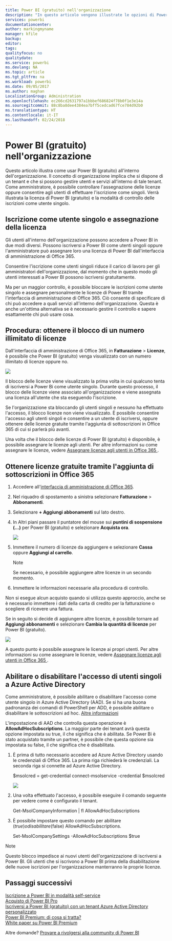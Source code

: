```yaml
---
title: Power BI (gratuito) nell'organizzazione
description: "In questo articolo vengono illustrate le opzioni di Power BI (gratuito) dal punto di vista dell'organizzazione. Se si è amministratori del tenant, l'articolo sarà utile per imparare a gestire le iscrizioni gratuite."
services: powerbi
documentationcenter: 
author: markingmyname
manager: kfile
backup: 
editor: 
tags: 
qualityfocus: no
qualitydate: 
ms.service: powerbi
ms.devlang: NA
ms.topic: article
ms.tgt_pltfrm: na
ms.workload: powerbi
ms.date: 09/05/2017
ms.author: maghan
LocalizationGroup: Administration
ms.openlocfilehash: ec266cd2631797a1bbbef686824f78b0f1e3e14a
ms.sourcegitcommit: 88c8ba8dee4384ea7bff5cedcad67fce784d92b0
ms.translationtype: HT
ms.contentlocale: it-IT
ms.lasthandoff: 02/24/2018
---
```

# <a name="power-bi-free-in-your-organization"></a>Power BI (gratuito) nell'organizzazione
Questo articolo illustra come usar Power BI (gratuito) all'interno dell'organizzazione. Il concetto di organizzazione implica che si dispone di un tenant e che si possono gestire utenti e servizi all'interno di tale tenant. Come amministratore, è possibile controllare l'assegnazione delle licenze oppure consentire agli utenti di effettuare l'iscrizione come singoli. Verrà illustrata la licenza di Power BI (gratuito) e la modalità di controllo delle iscrizioni come utente singolo.

## <a name="individual-sign-up-versus-license-assignment"></a>Iscrizione come utente singolo e assegnazione della licenza
Gli utenti all'interno dell'organizzazione possono accedere a Power BI in due modi diversi. Possono iscriversi a Power BI come utenti singoli oppure l'amministratore può assegnare loro una licenza di Power BI dall'interfaccia di amministrazione di Office 365.

Consentire l'iscrizione come utenti singoli riduce il carico di lavoro per gli amministratori dell'organizzazione, dal momento che in questo modo gli utenti interessati a Power BI possono iscriversi gratuitamente.

Ma per un maggior controllo, è possibile bloccare le iscrizioni come utente singolo e assegnare personalmente le licenze di Power BI tramite l'interfaccia di amministrazione di Office 365. Ciò consente di specificare di chi può accedere a quali servizi all'interno dell'organizzazione. Questa è anche un'ottima alternativa se è necessario gestire il controllo e sapere esattamente chi può usare cosa.

## <a name="how-to-get-the-unlimited-license-block"></a>Procedura: ottenere il blocco di un numero illimitato di licenze
Dall'interfaccia di amministrazione di Office 365, in **Fatturazione** > **Licenze**, è possibile che Power BI (gratuito) venga visualizzato con un numero illimitato di licenze oppure no.

![](media/service-admin-service-free-in-your-organization/unlimited-licenses.png)

Il blocco delle licenze viene visualizzato la prima volta in cui qualcuno tenta di iscriversi a Power Bi come utente singolo. Durante questo processo, il blocco delle licenze viene associato all'organizzazione e viene assegnata una licenza all'utente che sta eseguendo l'iscrizione.

Se l'organizzazione sta bloccando gli utenti singoli e nessuno ha effettuato l'accesso, il blocco licenze non viene visualizzato. È possibile consentire l'accesso agli utenti singoli e consentire a un utente di iscriversi, oppure ottenere delle licenze gratuite tramite l'aggiunta di sottoscrizioni in Office 365 di cui si parlerà più avanti.

Una volta che il blocco delle licenze di Power BI (gratuito) è disponibile, è possibile assegnare le licenze agli utenti. Per altre informazioni su come assegnare le licenze, vedere [Assegnare licenze agli utenti in Office 365 ](https://support.office.com/article/Assign-or-unassign-licenses-for-Office-365-for-business-997596b5-4173-4627-b915-36abac6786dc).

## <a name="getting-free-licenses-via-add-subscription-within-office-365"></a>Ottenere licenze gratuite tramite l'aggiunta di sottoscrizioni in Office 365
1. Accedere all'[interfaccia di amministrazione di Office 365](https://portal.office.com/admin/default.aspx).
2. Nel riquadro di spostamento a sinistra selezionare **Fatturazione** > **Abbonamenti**.
3. Selezionare **+ Aggiungi abbonamenti** sul lato destro.
4. In Altri piani passare il puntatore del mouse sui **puntini di sospensione (...)** per Power BI (gratuito) e selezionare **Acquista ora**.
   
    ![](media/service-admin-service-free-in-your-organization/buy-powerbi-free.png)
5. Immettere il numero di licenze da aggiungere e selezionare **Cassa** oppure **Aggiungi al carrello**.
   
   > [!NOTE]
   > Se necessario, è possibile aggiungere altre licenze in un secondo momento.
   > 
   > 
6. Immettere le informazioni necessarie alla procedura di controllo.

Non si esegue alcun acquisto quando si utilizza questo approccio, anche se è necessario immettere i dati della carta di credito per la fatturazione o scegliere di ricevere una fattura.

Se in seguito si decide di aggiungere altre licenze, è possibile tornare ad **Aggiungi abbonamenti** e selezionare **Cambia la quantità di licenze** per Power BI (gratuito).

![](media/service-admin-service-free-in-your-organization/change-license-quantity.png)

A questo punto è possibile assegnare le licenze ai propri utenti. Per altre informazioni su come assegnare le licenze, vedere [Assegnare licenze agli utenti in Office 365 ](https://support.office.com/article/Assign-or-unassign-licenses-for-Office-365-for-business-997596b5-4173-4627-b915-36abac6786dc).

## <a name="enable-or-disable-individual-user-sign-up-in-azure-active-directory"></a>Abilitare o disabilitare l'accesso di utenti singoli a Azure Active Directory
Come amministratore, è possibile abilitare o disabilitare l'accesso come utente singolo in Azure Active Directory (AAD). Se si ha una buona padronanza dei comandi di PowerShell per ADD, è possibile abilitare o disabilitare le sottoscrizioni ad hoc. [Altre informazioni](https://technet.microsoft.com/library/jj151815.aspx)

L'impostazione di AAD che controlla questa operazione è **AllowAdHocSubscriptions**. La maggior parte dei tenant avrà questa opzione impostata su true, il che significa che è abilitata. Se Power Bi è stato acquistato tramite un partner, è possibile che questa opzione sia impostata su false, il che significa che è disabilitata.

1. È prima di tutto necessario accedere ad Azure Active Directory usando le credenziali di Office 365. La prima riga richiederà le credenziali. La seconda riga si connette ad Azure Active Directory.
   
     $msolcred = get-credential   connect-msolservice -credential $msolcred
   
   ![](media/service-admin-service-free-in-your-organization/aad-signin.png)
2. Una volta effettuato l'accesso, è possibile eseguire il comando seguente per vedere come è configurato il tenant.
   
     Get-MsolCompanyInformation | fl AllowAdHocSubscriptions
3. È possibile impostare questo comando per abilitare ($true) o disabilitare ($false) AllowAdHocSubscriptions.
   
     Set-MsolCompanySettings -AllowAdHocSubscriptions $true

> [!NOTE]
> Questo blocco impedisce ai nuovi utenti dell'organizzazione di iscriversi a Power BI. Gli utenti che si iscrivono a Power BI prima della disabilitazione delle nuove iscrizioni per l'organizzazione manterranno le proprie licenze.
> 
> 

## <a name="next-steps"></a>Passaggi successivi
[Iscrizione a Power BI in modalità self-service](service-self-service-signup-for-power-bi.md)  
[Acquisto di Power BI Pro](service-admin-purchasing-power-bi-pro.md)  
[Iscriversi a Power BI (gratuito) con un tenant Azure Active Directory personalizzato](developer/create-an-azure-active-directory-tenant.md)  
[Power BI Premium: di cosa si tratta?](service-premium.md)  
[White paper su Power BI Premium](https://aka.ms/pbipremiumwhitepaper)  

Altre domande? [Provare a rivolgersi alla community di Power BI](http://community.powerbi.com/)


